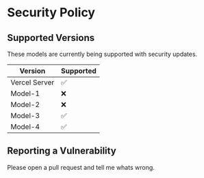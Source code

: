 # Security Policy

## Supported Versions

These models are currently being supported with security updates.

| Version | Supported          |
| ------- | ------------------ |
| Vercel Server | :white_check_mark: |
| Model-1 | ❌ |
| Model-2 | ❌ |
| Model-3 | :white_check_mark: |
| Model-4 | :white_check_mark: |

## Reporting a Vulnerability

Please open a pull request and tell me whats wrong.

